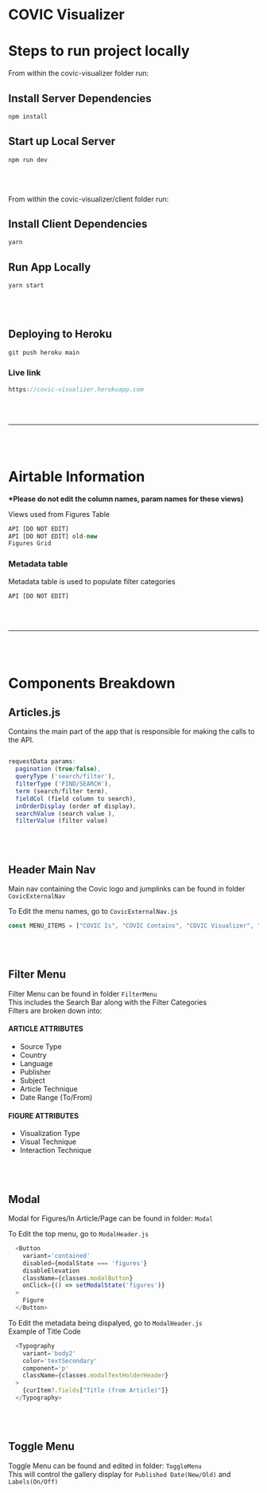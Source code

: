 # COVIC Visualizer
# Steps to run project locally

From within the covic-visualizer folder run:

## Install Server Dependencies

```javascript
npm install
```
## Start up Local Server

```javascript
npm run dev
```
<br /><br />

From within the covic-visualizer/client folder run:

## Install Client Dependencies
```javascript
yarn
```
## Run App Locally
```javascript
yarn start
```
<br /><br />

## Deploying to Heroku

```javascript
git push heroku main
```

### Live link

```javascript
https://covic-visualizer.herokuapp.com
```
<br /><br />

---

<br /><br />

# Airtable Information
<b>*Please do not edit the column names, param names for these views)</b>

Views used from Figures Table
```javascript
API [DO NOT EDIT]
API [DO NOT EDIT] old-new
Figures Grid
```

### Metadata table
Metadata table is used to populate filter categories
```javascript
API [DO NOT EDIT]
```
<br /><br />

---

<br /><br />

# Components Breakdown

## Articles.js
Contains the main part of the app that is responsible for making the calls to the API.

```javascript

requestData params:
  pagination (true/false), 
  queryType ('search/filter'), 
  filterType ('FIND/SEARCH'), 
  term (search/filter term), 
  fieldCol (field column to search), 
  inOrderDisplay (order of display), 
  searchValue (search value ), 
  filterValue (filter value)
```
<br /><br />

## Header Main Nav
Main nav containing the Covic logo and jumplinks can be found in folder `CovicExternalNav`

To Edit the menu names, go to `CovicExternalNav.js`
```javascript
const MENU_ITEMS = ["COVIC Is", "COVIC Contains", "COVIC Visualizer", "logo", "COVIC Team"];
```
<br /><br />

## Filter Menu
Filter Menu can be found in folder `FilterMenu`<br />
This includes the Search Bar along with the Filter Categories<br />
Filters are broken down into:
#### ARTICLE ATTRIBUTES
- Source Type
- Country
- Language
- Publisher
- Subject
- Article Technique
- Date Range (To/From)
#### FIGURE ATTRIBUTES
- Visualization Type
- Visual Technique
- Interaction Technique

<br /><br />

## Modal
Modal for Figures/In Article/Page can be found in folder: `Modal`

To Edit the top menu, go to `ModalHeader.js`
```javascript
  <Button
    variant='contained'
    disabled={modalState === 'figures'}
    disableElevation
    className={classes.modalButton}
    onClick={() => setModalState('figures')}
  >
    Figure
  </Button>
```

To Edit the metadata being dispalyed, go to `ModalHeader.js`<br />
Example of Title Code
```javascript
  <Typography
    variant='body2'
    color='textSecondary'
    component='p'
    className={classes.modalTextHolderHeader}
  >
    {curItem?.fields["Title (from Article)"]}
  </Typography>
```
<br /><br />

## Toggle Menu
Toggle Menu can be found and edited in folder: `ToggleMenu`<br />
This will control the gallery display for `Published Date(New/Old)` and `Labels(On/Off)`
